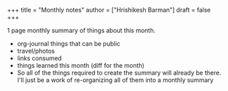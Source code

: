 +++
title = "Monthly notes"
author = ["Hrishikesh Barman"]
draft = false
+++

1 page monthly summary of things about this month.

-   org-journal things that can be public
-   travel/photos
-   links consumed
-   things learned this month (diff for the month)
-   So all of the things required to create the summary will already be there. I'll just be a work of re-organizing all of them into a monthly summary
